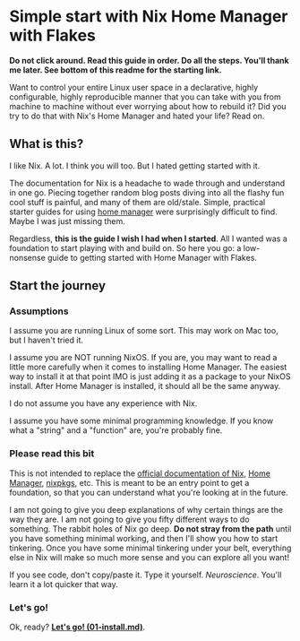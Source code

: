 # Simple start with Nix Home Manager with Flakes

**Do not click around. Read this guide in order. Do all the steps. You'll thank
me later. See bottom of this readme for the starting link.**

Want to control your entire Linux user space in a declarative, highly
configurable, highly reproducible manner that you can take with you from machine
to machine without ever worrying about how to rebuild it? Did you try to do that
with Nix's Home Manager and hated your life? Read on.

## What is this?

I like Nix. A lot. I think you will too. But I hated getting started with it.

The documentation for Nix is a headache to wade through and understand in one
go. Piecing together random blog posts diving into all the flashy fun cool stuff
is painful, and many of them are old/stale. Simple, practical starter guides for
using [home manager](https://github.com/nix-community/home-manager) were
surprisingly difficult to find. Maybe I was just missing them.

Regardless, **this is the guide I wish I had when I started**. All I wanted was
a foundation to start playing with and build on. So here you go: a low-nonsense
guide to getting started with Home Manager with Flakes.

## Start the journey

### Assumptions

I assume you are running Linux of some sort. This may work on Mac too, but I
haven't tried it.

I assume you are NOT running NixOS. If you are, you may want to read a little
more carefully when it comes to installing Home Manager. The easiest way to
install it at that point IMO is just adding it as a package to your NixOS
install. After Home Manager is installed, it should all be the same anyway.

I do not assume you have any experience with Nix.

I assume you have some minimal programming knowledge. If you know what a
"string" and a "function" are, you're probably fine.

### Please read this bit

This is not intended to replace the [official documentation of Nix](https://nix.dev/),
[Home Manager](https://nix-community.github.io/home-manager/),
[nixpkgs](https://nixos.org/manual/nixpkgs/stable/), etc.  This is meant to be
an entry point to get a foundation, so that you can understand what you're
looking at in the future.

I am not going to give you deep explanations of why certain things are the way
they are. I am not going to give you fifty different ways to do something. The
rabbit holes of Nix go deep. **Do not stray from the path** until you have
something minimal working, and then I'll show you how to start tinkering. Once
you have some minimal tinkering under your belt, everything else in Nix will
make so much more sense and you can explore all you want!

If you see code, don't copy/paste it. Type it yourself. _Neuroscience_. You'll
learn it a lot quicker that way.

### Let's go!

Ok, ready? **[Let's go! (01-install.md)](01-install.md)**.
